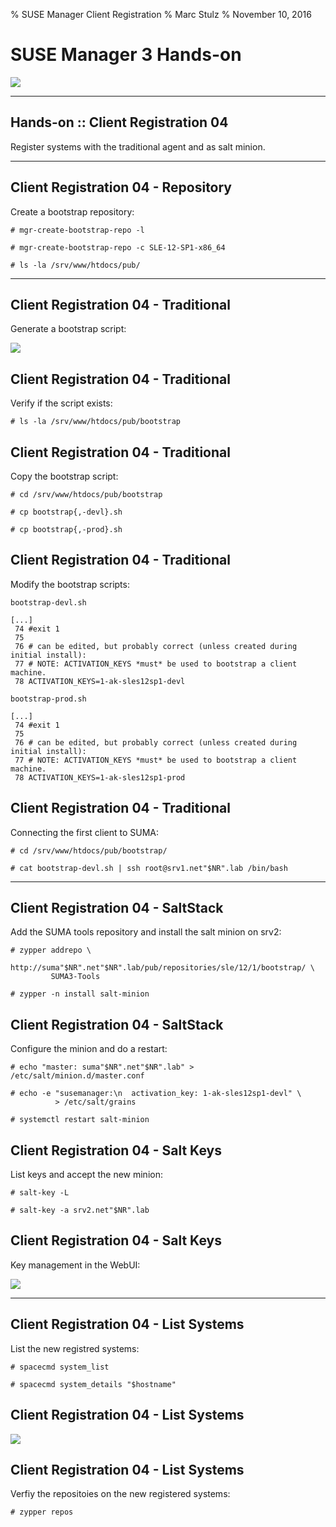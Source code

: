 % SUSE Manager Client Registration
% Marc Stulz
% November 10, 2016

# SUSE Manager 3 Hands-on

![](static/suma.png)

---

## Hands-on :: Client Registration 04

Register systems with the traditional agent and as salt minion.

---

## Client Registration 04 - Repository

Create a bootstrap repository:

```text
# mgr-create-bootstrap-repo -l

# mgr-create-bootstrap-repo -c SLE-12-SP1-x86_64

# ls -la /srv/www/htdocs/pub/
```

---

## Client Registration 04 - Traditional

Generate a bootstrap script:

![](static/webui_1_bootstrap_script.png)

## Client Registration 04 - Traditional

Verify if the script exists:

```text
# ls -la /srv/www/htdocs/pub/bootstrap
```

## Client Registration 04 - Traditional

Copy the bootstrap script:

```text
# cd /srv/www/htdocs/pub/bootstrap

# cp bootstrap{,-devl}.sh

# cp bootstrap{,-prod}.sh
```

## Client Registration 04 - Traditional

Modify the bootstrap scripts:

`bootstrap-devl.sh`
```text
[...]
 74 #exit 1
 75 
 76 # can be edited, but probably correct (unless created during initial install):
 77 # NOTE: ACTIVATION_KEYS *must* be used to bootstrap a client machine.
 78 ACTIVATION_KEYS=1-ak-sles12sp1-devl
```

`bootstrap-prod.sh`
```text
[...]
 74 #exit 1
 75 
 76 # can be edited, but probably correct (unless created during initial install):
 77 # NOTE: ACTIVATION_KEYS *must* be used to bootstrap a client machine.
 78 ACTIVATION_KEYS=1-ak-sles12sp1-prod
```

## Client Registration 04 - Traditional

Connecting the first client to SUMA:

```text
# cd /srv/www/htdocs/pub/bootstrap/

# cat bootstrap-devl.sh | ssh root@srv1.net"$NR".lab /bin/bash
```

---

## Client Registration 04 - SaltStack

Add the SUMA tools repository and install the salt minion on srv2:

```text
# zypper addrepo \ 
         http://suma"$NR".net"$NR".lab/pub/repositories/sle/12/1/bootstrap/ \ 
         SUMA3-Tools

# zypper -n install salt-minion
```

## Client Registration 04 - SaltStack

Configure the minion and do a restart:

```text
# echo "master: suma"$NR".net"$NR".lab" > /etc/salt/minion.d/master.conf

# echo -e "susemanager:\n  activation_key: 1-ak-sles12sp1-devl" \
          > /etc/salt/grains

# systemctl restart salt-minion
```

## Client Registration 04 - Salt Keys

List keys and accept the new minion:

```text
# salt-key -L

# salt-key -a srv2.net"$NR".lab
```

## Client Registration 04 - Salt Keys

Key management in the WebUI:

![](static/webiu_2_salt_onboarding.png)

---

## Client Registration 04 - List Systems

List the new registred systems:

```text
# spacecmd system_list

# spacecmd system_details "$hostname"
```

## Client Registration 04 - List Systems

![](static/webui_3_systems.png)

## Client Registration 04 - List Systems

Verfiy the repositoies on the new registered systems:

```text
# zypper repos
```

